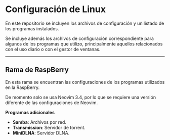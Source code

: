 # Configuración de Linux
En este repositorio se incluyen los archivos de configuración y un listado de los programas instalados.


Se incluye además los archivos de configuración correspondiente para algunos de los programas que utilizo, principalmente aquellos relacionados con el uso diario o con el gestor de ventanas.

---

## Rama de RaspBerry
En esta rama se encuentran las configuraciones de los programas utilizados en la RaspBerry.

De momento solo se usa Neovim 3.4, por lo que se requiere una versión diferente de las configuraciones de Neovim.

**Programas adicionales**
- **Samba**: Archivos por red.
- **Transmission**: Servidor de torrent.
- **MiniDLNA**: Servidor DLNA.
